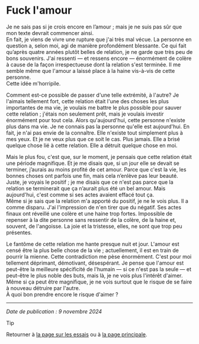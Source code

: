 # Fuck l'amour

Je ne sais pas si je crois encore en l’amour ; mais je ne suis pas sûr que mon texte devrait commencer ainsi.  
En fait, je viens de vivre une rupture que j'ai très mal vécue. La personne en question a, selon moi, agi de manière profondément blessante. Ce qui fait qu’après quatre années plutôt belles de relation, je ne garde que très peu de bons souvenirs. J'ai ressenti — et ressens encore — énormément de colère à cause de la façon irrespectueuse dont la relation s'est terminée. Il me semble même que l'amour a laissé place à la haine vis-à-vis de cette personne.  
Cette idée m'horripile.

Comment est-ce possible de passer d'une telle extrémité, à l'autre? Je l'aimais tellement fort, cette relation était l'une des choses les plus importantes de ma vie, je voulais me battre le plus possible pour sauver cette relation ; j'étais non seulement prêt, mais je voulais investir énormément pour tout cela. Alors qu'aujourd'hui, cette personne n'existe plus dans ma vie. Je ne connais pas la personne qu'elle est aujourd'hui. En fait, je n'ai pas envie de la connaître. Elle n'existe tout simplement plus à mes yeux. Et je ne veux plus que ce soit le cas. Plus jamais. Elle a brisé quelque chose lié à cette relation. Elle a détruit quelque chose en moi.

Mais le plus fou, c'est que, sur le moment, je pensais que cette relation était une période magnifique. Et je me disais que, si un jour elle se devait se terminer, j’aurais au moins profité de cet amour. Parce que c'est la vie, les bonnes choses ont parfois une fin, mais cela n’enlève pas leur beauté. Juste, je voyais le positif ; je me disais que ce n'est pas parce que la relation se terminerait que ça n’aurait plus été un bel amour. Mais aujourd'hui, c'est comme si ses actes avaient effacé tout ça.  
Même si je sais que la relation m'a apporté du positif, je ne le vois plus. Il a comme disparu. J'ai l'impression de n'en tirer que du négatif. Ses actes finaux ont réveillé une colère et une haine trop fortes. Impossible de repenser à la dite personne sans ressentir de la colère, de la haine et, souvent, de l'angoisse. La joie et la tristesse, elles, ne sont que trop peu présentes.

Le fantôme de cette relation me hante presque nuit et jour. L'amour est censé être la plus belle chose de la vie ; actuellement, il est en train de pourrir la mienne. Cette contradiction me pèse énormément. C'est pour moi tellement déprimant, démotivant, désespérant. Je pense que l'amour est peut-être la meilleure spécificité de l'humain — si ce n'est pas la seule — et peut-être le plus noble des buts, mais là, je ne vois plus l'intérêt d'aimer. Même si ça peut être magnifique, je ne vois surtout que le risque de se faire à nouveau détruire par l'autre.  
À quoi bon prendre encore le risque d'aimer ?


---

*Date de publication : 9 novembre 2024*

> [!TIP]  
> Retourner à [la page sur les essais](../README.md) ou à [la page principale](../../README.md).